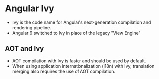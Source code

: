 # Angular Ivy
- Ivy is the code name for Angular's next-generation compilation and rendering pipeline.
- Angular 9 switched to Ivy in place of the legacy "View Engine"


## AOT and Ivy
- AOT compilation with Ivy is faster and should be used by default. 
- When using application internationalization (i18n) with Ivy, translation merging also requires the use of AOT compilation.